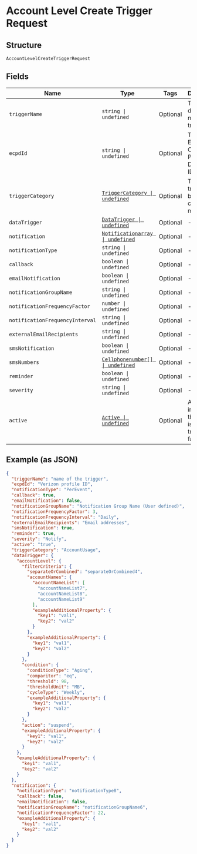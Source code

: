
# Account Level Create Trigger Request

## Structure

`AccountLevelCreateTriggerRequest`

## Fields

| Name | Type | Tags | Description |
|  --- | --- | --- | --- |
| `triggerName` | `string \| undefined` | Optional | The user defined name of the trigger |
| `ecpdId` | `string \| undefined` | Optional | The Enterprise Customer Profile Database ID |
| `triggerCategory` | [`TriggerCategory \| undefined`](../../doc/models/trigger-category.md) | Optional | The type of trigger being created or modified |
| `dataTrigger` | [`DataTrigger \| undefined`](../../doc/models/data-trigger.md) | Optional | - |
| `notification` | [`Notificationarray \| undefined`](../../doc/models/notificationarray.md) | Optional | - |
| `notificationType` | `string \| undefined` | Optional | - |
| `callback` | `boolean \| undefined` | Optional | - |
| `emailNotification` | `boolean \| undefined` | Optional | - |
| `notificationGroupName` | `string \| undefined` | Optional | - |
| `notificationFrequencyFactor` | `number \| undefined` | Optional | - |
| `notificationFrequencyInterval` | `string \| undefined` | Optional | - |
| `externalEmailRecipients` | `string \| undefined` | Optional | - |
| `smsNotification` | `boolean \| undefined` | Optional | - |
| `smsNumbers` | [`Cellphonenumber[] \| undefined`](../../doc/models/cellphonenumber.md) | Optional | - |
| `reminder` | `boolean \| undefined` | Optional | - |
| `severity` | `string \| undefined` | Optional | - |
| `active` | [`Active \| undefined`](../../doc/models/active.md) | Optional | A flag to indicate of the trigger is active, true, or not, false |

## Example (as JSON)

```json
{
  "triggerName": "name of the trigger",
  "ecpdId": "Verizon profile ID",
  "notificationType": "PerEvent",
  "callback": true,
  "emailNotification": false,
  "notificationGroupName": "Notification Group Name (User defined)",
  "notificationFrequencyFactor": 3,
  "notificationFrequencyInterval": "Daily",
  "externalEmailRecipients": "Email addresses",
  "smsNotification": true,
  "reminder": true,
  "severity": "Notify",
  "active": "true",
  "triggerCategory": "AccountUsage",
  "dataTrigger": {
    "accountLevel": {
      "filterCriteria": {
        "separateOrCombined": "separateOrCombined4",
        "accountNames": {
          "accountNameList": [
            "accountNameList7",
            "accountNameList8",
            "accountNameList9"
          ],
          "exampleAdditionalProperty": {
            "key1": "val1",
            "key2": "val2"
          }
        },
        "exampleAdditionalProperty": {
          "key1": "val1",
          "key2": "val2"
        }
      },
      "condition": {
        "conditionType": "Aging",
        "comparitor": "eq",
        "threshold": 98,
        "thresholdUnit": "MB",
        "cycleType": "Weekly",
        "exampleAdditionalProperty": {
          "key1": "val1",
          "key2": "val2"
        }
      },
      "action": "suspend",
      "exampleAdditionalProperty": {
        "key1": "val1",
        "key2": "val2"
      }
    },
    "exampleAdditionalProperty": {
      "key1": "val1",
      "key2": "val2"
    }
  },
  "notification": {
    "notificationType": "notificationType8",
    "callback": false,
    "emailNotification": false,
    "notificationGroupName": "notificationGroupName6",
    "notificationFrequencyFactor": 22,
    "exampleAdditionalProperty": {
      "key1": "val1",
      "key2": "val2"
    }
  }
}
```

